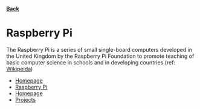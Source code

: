 **[Back](/README.md/)**

# Raspberry Pi

The Raspberry Pi is a series of small single-board computers developed in the United Kingdom by the Raspberry Pi Foundation to promote teaching of basic computer science in schools and in developing countries.(ref: [Wikipeida](https://en.wikipedia.org/wiki/Raspberry_Pi))


- [Homepage](https://www.raspberrypi.org/learn/)
- [Raspberry Pi](https://cognitiveclass.ai/courses/robots-are-coming)
- [Homepage](https://www.raspberrypi.org)
- [Projects](https://projects.raspberrypi.org/en/projects)
